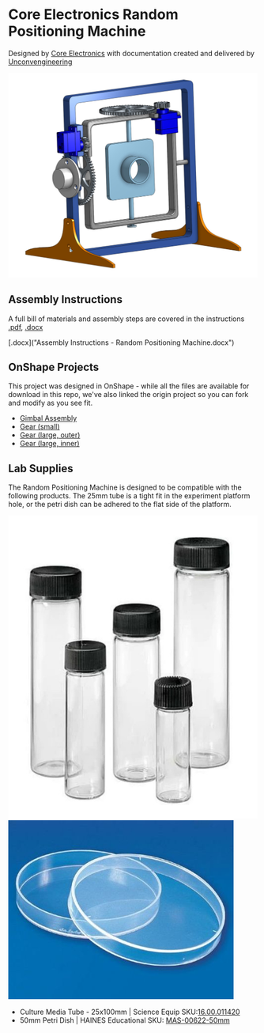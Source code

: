 # Core Electronics Random Positioning Machine

Designed by [Core Electronics](https://core-electronics.com.au/) with documentation created and delivered by [Unconvengineering](unconvengineering.au)

![](images/thumbnail.jpg)

## Assembly Instructions

A full bill of materials and assembly steps are covered in the instructions <a href="Assembly Instructions - Random Positioning Machine.pdf">.pdf</a>, <a href="Assembly Instructions - Random Positioning Machine.docx">.docx</a>

 [.docx]("Assembly Instructions - Random Positioning Machine.docx")

## OnShape Projects
This project was designed in OnShape - while all the files are available for download in this repo, we've also linked the origin project so you can
fork and modify as you see fit.

- [Gimbal Assembly](https://cad.onshape.com/documents/117125a5cf84acec012e1a52/w/c55d24c53f2760a36eea97f8/e/02a9edc0bc610c3cdac462cd?renderMode=0&uiState=64db2ebd76c08d0898801432)
- [Gear (small)](https://cad.onshape.com/documents/63b473fbdfe0cbb39b024efd/w/53a67950cdeedfac31a50e38/e/d05ef7a5c43a5f8707287d7b?renderMode=0&uiState=64db2f5d380afe075d66f8b1)
- [Gear (large, outer)](https://cad.onshape.com/documents/dbe6b9c073808e8914625170/w/710d424163e9eedf6311d957/e/28fb5d510d10226144798958?renderMode=0&uiState=64db2f33380afe075d66f8a0)
- [Gear (large, inner)](https://cad.onshape.com/documents/dbe6b9c073808e8914625170/w/710d424163e9eedf6311d957/e/28fb5d510d10226144798958?renderMode=0&uiState=64db2f33380afe075d66f8a0)


## Lab Supplies

The Random Positioning Machine is designed to be compatible with the following products. The 25mm tube is a tight fit in the experiment platform hole, or the petri dish can be adhered to the flat side of the platform.

![](images/culture-media-tube.jpg) ![](images/petri-dish.jpg)

- Culture Media Tube - 25x100mm | Science Equip SKU:[16.00.011420](https://www.scienceequip.com.au/products/culture-tubes-flat-bottom-borosilicate-clear-glass)
- 50mm Petri Dish | HAINES Educational SKU: [MAS-00622-50mm](https://www.haines.com.au/petri-dish-plastic-50mm.html)